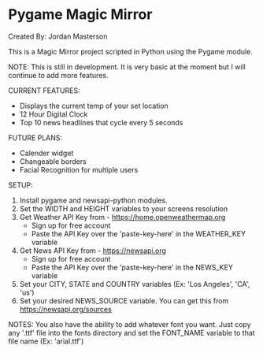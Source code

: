 # Pygame Magic Mirror 
Created By: Jordan Masterson

This is a Magic Mirror project scripted in Python using the Pygame module.

NOTE:  This is still in development. It is very basic at the moment but I will continue to add more features.

CURRENT FEATURES:
 - Displays the current temp of your set location
 - 12 Hour Digital Clock
 - Top 10 news headlines that cycle every 5 seconds
 
FUTURE PLANS:
 - Calender widget
 - Changeable borders
 - Facial Recognition for multiple users
 
SETUP:
1. Install pygame and newsapi-python modules.
1. Set the WIDTH and HEIGHT variables to your screens resolution
2. Get Weather API Key from - https://home.openweathermap.org
    - Sign up for free account
    - Paste the API Key over the 'paste-key-here' in the WEATHER_KEY variable
3. Get News API Key from - https://newsapi.org
    - Sign up for free account
    - Paste the API Key over the 'paste-key-here' in the NEWS_KEY variable
4. Set your CITY, STATE and COUNTRY variables (Ex: 'Los Angeles', 'CA', 'us')
5. Set your desired NEWS_SOURCE variable.  You can get this from https://newsapi.org/sources

NOTES:
You also have the ability to add whatever font you want. Just copy any '.ttf' file into the fonts directory 
and set the FONT_NAME variable to that file name (Ex: 'arial.ttf')
 
